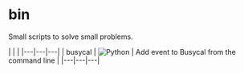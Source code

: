 # bin
Small scripts to solve small problems.

| | |
|---|---|---|
| busycal | ![Python](https://img.shields.io/badge/python-%233670A0?style=for-the-badge&logo=python&logoColor=ffdd54)  |  Add event to Busycal from the command line |
|---|---|---|

